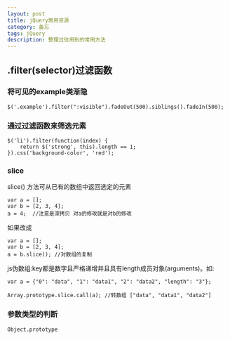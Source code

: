 ```yaml
---
layout: post
title: jQuery常用资源
category: 备忘
tags: jQuery
description: 整理过往用到的常用方法
---
```


## .filter(selector)过滤函数
### 将可见的example类渐隐
	$('.example').filter(":visible").fadeOut(500).siblings().fadeIn(500);

### 通过过滤函数来筛选元素
	$('li').filter(function(index) {
  		return $('strong', this).length == 1;
	}).css('background-color', 'red');
	
### slice
slice() 方法可从已有的数组中返回选定的元素
	
	var a = [];
	var b = [2, 3, 4];
	a = 4;  //注意是深拷贝 对a的修改就是对b的修改
如果改成
	
	var a = [];
	var b = [2, 3, 4];
	a = b.slice(); //对数组的复制
	
js伪数组:key都是数字且严格递增并且具有length成员对象(arguments)。如:
	
	var a = {"0": "data", "1": "data1", "2": "data2", "length": "3"};
	
	Array.prototype.slice.call(a); //转数组 ["data", "data1", "data2"]

### 参数类型的判断
	
	Object.prototype
	
	
	
	